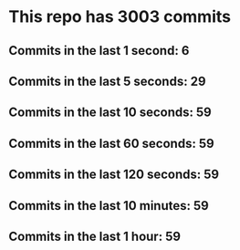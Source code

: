 # This repo has 3003 commits

## Commits in the last 1 second: 6
## Commits in the last 5 seconds: 29
## Commits in the last 10 seconds: 59
## Commits in the last 60 seconds: 59
## Commits in the last 120 seconds: 59
## Commits in the last 10 minutes: 59
## Commits in the last 1 hour: 59
